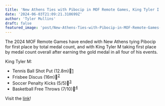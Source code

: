 ```yaml
---
title: 'New Athens Ties with Pibocip in MOF Remote Games, King Tyler I Wins Overall'
date: '2024-06-03T21:09:21.310699Z'
author: 'Tyler Mullins'
draft: false
featured_image: 'post/New-Athens-Ties-with-Pibocip-in-MOF-Remote-Games--King-Tyler-I-Wins-Overall-2024-06-03-21-09-21.310699/IMG_0773.png'
---
```


The 2024 MOF Remote Games have ended with New Athens tying Pibocip for first place by total medal count, and with King Tyler M taking first place by medal count overall after earning the gold medal in all four of his events. 

King Tyler M:
   - Tennis Ball Shot Put (12.8m)🥇[1](https://drive.google.com/file/d/1z5hrL_34Qqhxp2nPqfHb_1ZFskEurIgm/view?usp=sharing)
   - Frisbee Discus (16m)🥇<sup>[2](https://drive.google.com/file/d/1zEnJnTElsOe9Pl9zMp6SS1QIqAFmRP0y/view?usp=sharing)</sup>
   - Soccer Penalty Kicks (5/5)🥇<sup>[3](https://drive.google.com/file/d/1zOgQoY1VBHgfIc1R7Gejzvm979iBHlvu/view?usp=sharing)</sup>
   - Basketball Free Throws (7/10)🥇<sup>[4](https://drive.google.com/file/d/1zFbK6g4nksAD1xFD-6r2WmpwRHqqXDTw/view?usp=sharing)</sup>

Visit the [link](https://twitter.com/NewAthensGov/status/1796943025576325538)!

